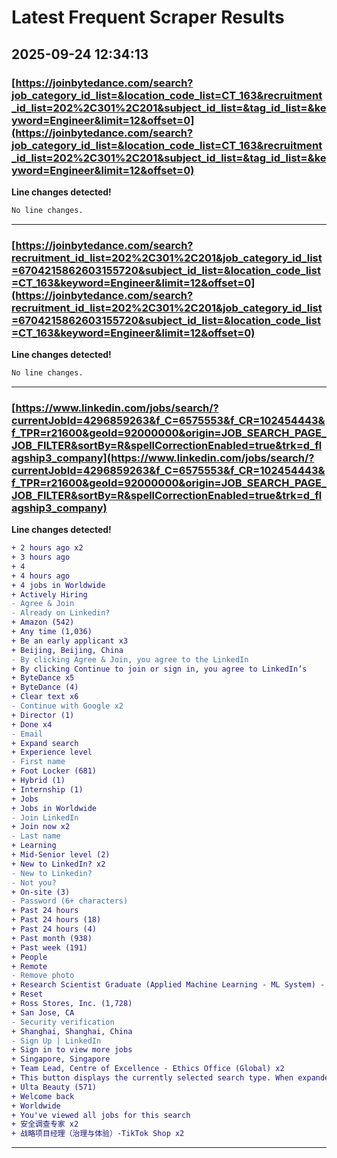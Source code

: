 # Latest Frequent Scraper Results

## 2025-09-24 12:34:13

### [https://joinbytedance.com/search?job_category_id_list=&location_code_list=CT_163&recruitment_id_list=202%2C301%2C201&subject_id_list=&tag_id_list=&keyword=Engineer&limit=12&offset=0](https://joinbytedance.com/search?job_category_id_list=&location_code_list=CT_163&recruitment_id_list=202%2C301%2C201&subject_id_list=&tag_id_list=&keyword=Engineer&limit=12&offset=0)

**Line changes detected!**

```diff
No line changes.
```

---
### [https://joinbytedance.com/search?recruitment_id_list=202%2C301%2C201&job_category_id_list=6704215862603155720&subject_id_list=&location_code_list=CT_163&keyword=Engineer&limit=12&offset=0](https://joinbytedance.com/search?recruitment_id_list=202%2C301%2C201&job_category_id_list=6704215862603155720&subject_id_list=&location_code_list=CT_163&keyword=Engineer&limit=12&offset=0)

**Line changes detected!**

```diff
No line changes.
```

---
### [https://www.linkedin.com/jobs/search/?currentJobId=4296859263&f_C=6575553&f_CR=102454443&f_TPR=r21600&geoId=92000000&origin=JOB_SEARCH_PAGE_JOB_FILTER&sortBy=R&spellCorrectionEnabled=true&trk=d_flagship3_company](https://www.linkedin.com/jobs/search/?currentJobId=4296859263&f_C=6575553&f_CR=102454443&f_TPR=r21600&geoId=92000000&origin=JOB_SEARCH_PAGE_JOB_FILTER&sortBy=R&spellCorrectionEnabled=true&trk=d_flagship3_company)

**Line changes detected!**

```diff
+ 2 hours ago x2
+ 3 hours ago
+ 4
+ 4 hours ago
+ 4 jobs in Worldwide
+ Actively Hiring
- Agree & Join
- Already on Linkedin?
+ Amazon (542)
+ Any time (1,036)
+ Be an early applicant x3
+ Beijing, Beijing, China
- By clicking Agree & Join, you agree to the LinkedIn
+ By clicking Continue to join or sign in, you agree to LinkedIn’s
+ ByteDance x5
+ ByteDance (4)
+ Clear text x6
- Continue with Google x2
+ Director (1)
+ Done x4
- Email
+ Expand search
+ Experience level
- First name
+ Foot Locker (681)
+ Hybrid (1)
+ Internship (1)
+ Jobs
+ Jobs in Worldwide
- Join LinkedIn
+ Join now x2
- Last name
+ Learning
+ Mid-Senior level (2)
+ New to LinkedIn? x2
- New to Linkedin?
- Not you?
+ On-site (3)
- Password (6+ characters)
+ Past 24 hours
+ Past 24 hours (18)
+ Past 24 hours (4)
+ Past month (938)
+ Past week (191)
+ People
+ Remote
- Remove photo
+ Research Scientist Graduate (Applied Machine Learning - ML System) - 2026 Start (PhD) x2
+ Reset
+ Ross Stores, Inc. (1,728)
+ San Jose, CA
- Security verification
+ Shanghai, Shanghai, China
- Sign Up | LinkedIn
+ Sign in to view more jobs
+ Singapore, Singapore
+ Team Lead, Centre of Excellence - Ethics Office (Global) x2
+ This button displays the currently selected search type. When expanded it provides a list of search options that will switch the search inputs to match the current selection.
+ Ulta Beauty (571)
+ Welcome back
+ Worldwide
+ You've viewed all jobs for this search
+ 安全调查专家 x2
+ 战略项目经理（治理与体验）-TikTok Shop x2
```

---
